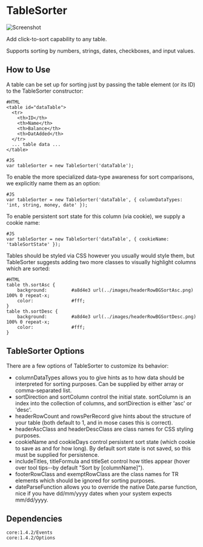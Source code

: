TableSorter
===========

![Screenshot](http://www.jpl-consulting.com/projects/MooTools/TableSorter/ScreenShots/TableSorter0.gif)

Add click-to-sort capability to any table.

Supports sorting by numbers, strings, dates, checkboxes, and input values.

How to Use
----------

A table can be set up for sorting just by passing the table element (or its ID) to the TableSorter constructor:

	#HTML
	<table id="dataTable">
	  <tr>
	    <th>ID</th>
	    <th>Name</th>
	    <th>Balance</th>
	    <th>DatAdded</th>
	  </tr>
	  ... table data ...
	</table>

	#JS
	var tableSorter = new TableSorter('dataTable');

To enable the more specialized data-type awareness for sort comparisons, we explicitly name them as an option:

	#JS
	var tableSorter = new TableSorter('dataTable', { columnDataTypes: 'int, string, money, date' });
	
To enable persistent sort state for this column (via cookie), we supply a cookie name:

	#JS
	var tableSorter = new TableSorter('dataTable', { cookieName: 'tableSortState' });

Tables should be styled via CSS however you usually would style them, but TableSorter suggests adding two more classes to visually highlight columns which are sorted:

	#HTML
	table th.sortAsc {
		background:			#a8d4e3 url(../images/headerRowBGSortAsc.png) 100% 0 repeat-x;
		color:				#fff;
	}
	table th.sortDesc {
		background:			#a8d4e3 url(../images/headerRowBGSortDesc.png) 100% 0 repeat-x;
		color:				#fff;
	}

TableSorter Options
------------------

There are a few options of TableSorter to customize its behavior:

- columnDataTypes allows you to give hints as to how data should be interpreted for sorting purposes.  Can be supplied by either array or comma-separated list.
- sortDirection and sortColumn control the initial state.  sortColumn is an index into the collection of columns, and sortDirection is either 'asc' or 'desc'.
- headerRowCount and rowsPerRecord give hints about the structure of your table (both default to 1, and in mose cases this is correct).
- headerAscClass and headerDescClass are class names for CSS styling purposes.
- cookieName and cookieDays control persistent sort state (which cookie to save as and for how long).  By default sort state is not saved, so this must be supplied for persistence.
- includeTitles, titleFormula and titleSet control how titles appear (hover over tool tips--by default "Sort by [columnName]").
- footerRowClass and exemptRowClass are the class names for TR elements which should be ignored for sorting purposes.
- dateParseFunction allows you to override the native Date.parse function, nice if you have dd/mm/yyyy dates when your system expects mm/dd/yyyy.


Dependencies
------------
	core:1.4.2/Events
	core:1.4.2/Options